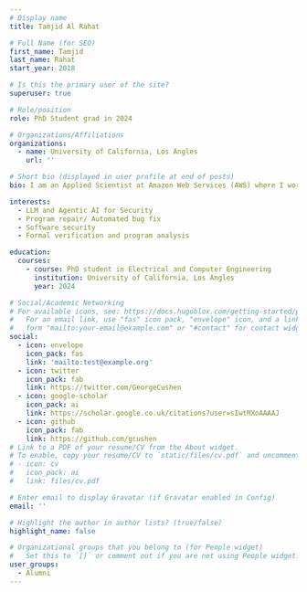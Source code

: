 ```yaml
---
# Display name
title: Tamjid Al Rahat

# Full Name (for SEO)
first_name: Tamjid
last_name: Rahat
start_year: 2018

# Is this the primary user of the site?
superuser: true

# Role/position
role: PhD Student grad in 2024

# Organizations/Affiliations
organizations:
  - name: University of California, Los Angles
    url: ''

# Short bio (displayed in user profile at end of posts)
bio: I am an Applied Scientist at Amazon Web Services (AWS) where I work on innovating automated technologies to proactively detect and mitigate security issues across AWS services and applications. I completed my Ph.D. from the University of California Los Angeles (UCLA) in 2024, where I was advised by Prof. Yuan Tian, and also mentored by Prof. Yu Feng from UC Santa Barbara. I finished my M.S in Computer Science from the University of Virginia and B.S in Computer Science and Engineering from the Bangladesh University of Engineering and Technology (BUET).

interests:
  - LLM and Agentic AI for Security 
  - Program repair/ Automated bug fix 
  - Software security
  - Formal verification and program analysis 

education:
  courses:
    - course: PhD student in Electrical and Computer Engineering
      institution: University of California, Los Angles
      year: 2024

# Social/Academic Networking
# For available icons, see: https://docs.hugoblox.com/getting-started/page-builder/#icons
#   For an email link, use "fas" icon pack, "envelope" icon, and a link in the
#   form "mailto:your-email@example.com" or "#contact" for contact widget.
social:
  - icon: envelope
    icon_pack: fas
    link: 'mailto:test@example.org'
  - icon: twitter
    icon_pack: fab
    link: https://twitter.com/GeorgeCushen
  - icon: google-scholar
    icon_pack: ai
    link: https://scholar.google.co.uk/citations?user=sIwtMXoAAAAJ
  - icon: github
    icon_pack: fab
    link: https://github.com/gcushen
# Link to a PDF of your resume/CV from the About widget.
# To enable, copy your resume/CV to `static/files/cv.pdf` and uncomment the lines below.
# - icon: cv
#   icon_pack: ai
#   link: files/cv.pdf

# Enter email to display Gravatar (if Gravatar enabled in Config)
email: ''

# Highlight the author in author lists? (true/false)
highlight_name: false

# Organizational groups that you belong to (for People widget)
#   Set this to `[]` or comment out if you are not using People widget.
user_groups:
  - Alumni
---
```


